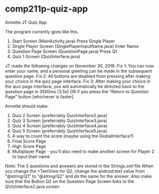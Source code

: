 # comp211p-quiz-app

Annette
JT
Quiz App

The program currently goes like this.
1. Start Screen (MainActivity.java)
Press Single Player
2. Single Player Screen (SinglePlayerInputName.java)
Enter Name
3. Question Page Screen (QuestionPage.java)
Press Q1
4. Quiz 1 Screen (QuizInterface.java)


JT made the following changes on November 30, 2016:
Fix 1: You can now enter your name, and a personal greeting can be made in the subsequent question page.
Fix 2: All buttons are disabled from pressing after making your choice in the quiz page interface.
Fix 3: After making your choice in the quiz page interface, you will automatically be directed back to the question page in 3500ms (3.5s) OR if you press the "Return to Question Page" button [whichever is faster]


Annette should make:
1. Quiz 2 Screen (preferrably QuizInterface2.java)
2. Quiz 3 Screen (preferrably QuizInterface3.java)
3. Quiz 4 Screen (preferrably QuizInterface4.java)
4. Quiz 5 Screen (preferrably QuizInterface5.java)
5. A way to count the score (maybe using the GlobalInterface?)
6. Final Score Page
7. High Score Page
8. Multiplayer Page - you'll also need to make another screen for Player 2 to input their name

Note: The 5 questions and answers are stored in the Strings.xml file
When you change the <TextView for Q2, change the android:text value from "@string/Q1" to "@string/Q2" and do the same for the answer.
Also make sure that the Button Q2 on the Question Page Screen links to the QUizInterface2.java screen
